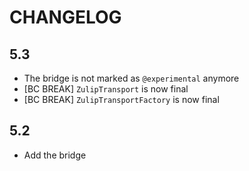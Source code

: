CHANGELOG
=========

5.3
---

 * The bridge is not marked as `@experimental` anymore
 * [BC BREAK] `ZulipTransport` is now final
 * [BC BREAK] `ZulipTransportFactory` is now final

5.2
---

 * Add the bridge
